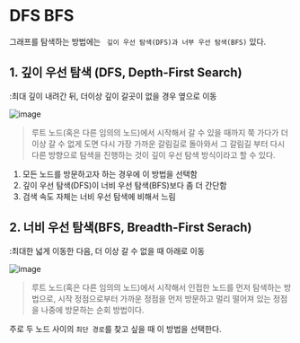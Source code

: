# DFS BFS 

그래프를 탐색하는 방법에는 ``` 깊이 우선 탐색(DFS)과 너부 우선 탐색(BFS)``` 있다.

## 1. 깊이 우선 탐색 (DFS, Depth-First Search)
:최대 깊이 내려간 뒤, 더이상 깊이 갈곳이 없을 경우 옆으로 이동

![image](https://blog.kakaocdn.net/dn/xC9Vq/btqB8n5A25K/GyOf4iwqu8euOyhwtFuyj1/img.gif)


> 루트 노드(혹은 다른 임의의 노드)에서 시작해서 갈 수 있을 때까지 쭉 가다가  더이상 갈 수 없게 도면 다시 가장 가까운 갈림길로 돌아와서 그 갈림길 부터 다시 다른 방향으로 탐색을 진행하는 것이 깊이 우선 탐색 방식이라고 할 수 있다.

1. 모든 노드를 방문하고자 하는 경우에 이 방법을 선택함
2. 깊이 우선 탐색(DFS)이 너비 우선 탐색(BFS)보다 좀 더 간단함 
3. 검색 속도 자체는 너비 우선 탐색에 비해서 느림 

## 2. 너비 우선 탐색(BFS, Breadth-First Serach)
:최대한 넓게 이동한 다음, 더 이상 갈 수 없을 때 아래로 이동


![image](https://blog.kakaocdn.net/dn/c305k7/btqB5E2hI4r/ea7vFo08tkDYo4c8wkfVok/img.gif)
> 루트 노드(혹은 다른 임의의 노드)에서 시작해서 인접한 노드를 먼저 탐색하는 방법으로, 시작 정점으로부터 가까운 정점을 먼저 방문하고 멀리 떨어져 있는 정점을 나중에 방문하는 순회 방법이다.

주로 두 노드 사이의 ```최단 경로```를 찾고 싶을 때 이 방법을 선택한다.
